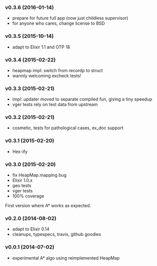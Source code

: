 ### v0.3.6 (2016-01-14)

* prepare for future full app (now just childless supervisor)
* for anyone who cares, change license to BSD

### v0.3.5 (2015-10-14)

* adapt to Elixir 1.1 and OTP 18

### v0.3.4 (2015-02-22)
* heapmap impl: switch from recordp to struct
* warmly welcoming excheck tests!

### v0.3.3 (2015-02-21)
* impl: updater moved to separate compiled fun, giving a tiny speedup
* vger tests rely on test data from upstream

### v0.3.2 (2015-02-21)
* cosmetic, tests for pathological cases, ex_doc support

### v0.3.1 (2015-02-20)
* Hex-ify

### v0.3.0 (2015-02-20)
* fix HeapMap.mapping bug
* Elixir 1.0.x
* geo tests
* vger tests
* 100% coverage

First version where A* works as expected.

### v0.2.0 (2014-08-02)
* adapt to Elixir 0.14
* cleanups, typespecs, travis, github goodies

### v0.0.1 (2014-07-02)
* experimental A* algo using reimplemented HeapMap
